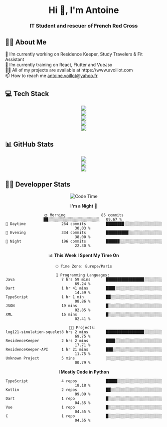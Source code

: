 <h1 align="center" text-decoration="none">Hi 👋, I'm Antoine</h1>
<h3 align="center">IT Student and rescuer of French Red Cross</h3>

  
## 👨‍🎓 About Me
  <div align="left">
🔭 I’m currently working on Residence Keeper, Study Travelers & Fit Assistant</br>
🌱 I’m currently training on React, Flutter and VueJsx</br>
👨‍💻 All of my projects are available at https://www.avoillot.com</br>
📫 How to reach me <a href=mailto:antoine.voillot@yahoo.fr >antoine.voillot@yahoo.fr</a></br>
</div>

## 💻 Tech Stack
<div align="center">
  <img src="https://skillicons.dev/icons?i=react,ts,vue,vite,js,html,css,php,symfony" /></br>
  <img src="https://skillicons.dev/icons?i=c,java,py" /></br>
  <img src="https://skillicons.dev/icons?i=discord,bots" /></br>
<img src="https://skillicons.dev/icons?i=kotlin,flutter" /></br>
  <img src="https://skillicons.dev/icons?i=androidstudio,figma,github,gitlab,postman,vscode" />
</div>

## 📊 GitHub Stats
<div align="center">

![](http://github-profile-summary-cards.vercel.app/api/cards/profile-details?username=Psykoxen&theme=dark)  <br/>
![](https://github-readme-streak-stats.herokuapp.com/?user=Psykoxen&theme=dark&hide_border=false)<br/>
![](https://github-readme-stats.vercel.app/api/top-langs/?username=Psykoxen&theme=dark&hide_border=false&include_all_commits=true&count_private=true&layout=compact)<br/>

</div>

## 👨‍💻 Developper Stats
<div align="center">

<!--START_SECTION:waka-->
![Code Time](http://img.shields.io/badge/Code%20Time-95%20hrs%2058%20mins-blue)

**I'm a Night 🦉** 

```text
🌞 Morning                85 commits          ██░░░░░░░░░░░░░░░░░░░░░░░   09.67 % 
🌆 Daytime                264 commits         ████████░░░░░░░░░░░░░░░░░   30.03 % 
🌃 Evening                334 commits         ██████████░░░░░░░░░░░░░░░   38.00 % 
🌙 Night                  196 commits         ██████░░░░░░░░░░░░░░░░░░░   22.30 % 
```


📊 **This Week I Spent My Time On** 

```text
🕑︎ Time Zone: Europe/Paris

💬 Programming Languages: 
Java                     7 hrs 59 mins       █████████████████░░░░░░░░   69.24 % 
Dart                     1 hr 41 mins        ████░░░░░░░░░░░░░░░░░░░░░   14.59 % 
TypeScript               1 hr 1 min          ██░░░░░░░░░░░░░░░░░░░░░░░   08.86 % 
JSON                     19 mins             █░░░░░░░░░░░░░░░░░░░░░░░░   02.85 % 
XML                      16 mins             █░░░░░░░░░░░░░░░░░░░░░░░░   02.41 % 

🐱‍💻 Projects: 
log121-simulation-squelet8 hrs 2 mins        █████████████████░░░░░░░░   69.75 % 
ResidenceKeeper          2 hrs 2 mins        ████░░░░░░░░░░░░░░░░░░░░░   17.71 % 
ResidenceKeeper-API      1 hr 21 mins        ███░░░░░░░░░░░░░░░░░░░░░░   11.75 % 
Unknown Project          5 mins              ░░░░░░░░░░░░░░░░░░░░░░░░░   00.79 % 
```

**I Mostly Code in Python** 

```text
TypeScript               4 repos             █████░░░░░░░░░░░░░░░░░░░░   18.18 % 
Kotlin                   2 repos             ██░░░░░░░░░░░░░░░░░░░░░░░   09.09 % 
Dart                     1 repo              █░░░░░░░░░░░░░░░░░░░░░░░░   04.55 % 
Vue                      1 repo              █░░░░░░░░░░░░░░░░░░░░░░░░   04.55 % 
C                        1 repo              █░░░░░░░░░░░░░░░░░░░░░░░░   04.55 % 
```




<!--END_SECTION:waka-->

</div>
